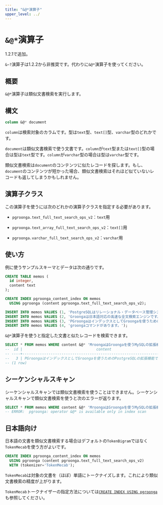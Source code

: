 ```yaml
---
title: "&@*演算子"
upper_level: ../
---
```


# `&@*`演算子

1.2.1で追加。

`&~?`演算子は1.2.2から非推奨です。代わりに`&@*`演算子を使ってください。

## 概要

`&@*`演算子は類似文書検索を実行します。

## 構文

```sql
column &@* document
```

`column`は検索対象のカラムです。型は`text`型、`text[]`型、`varchar`型のどれかです。

`document`は類似文書検索で使う文書です。`column`が`text`型または`text[]`型の場合は型は`text`型です。`column`が`varchar`型の場合は型は`varchar`型です。

類似文書検索は`document`のコンテンツに似たレコードを探します。もし、`document`のコンテンツが短かった場合、類似文書検索はそれほど似ていないレコードも返してしまうかもしれません。

## 演算子クラス

この演算子を使うには次のどれかの演算子クラスを指定する必要があります。

  * `pgroonga.text_full_text_search_ops_v2`：`text`用

  * `pgroonga.text_array_full_text_search_ops_v2`：`text[]`用

  * `pgroonga.varchar_full_text_search_ops_v2`：`varchar`用

## 使い方

例に使うサンプルスキーマとデータは次の通りです。

```sql
CREATE TABLE memos (
  id integer,
  content text
);

CREATE INDEX pgroonga_content_index ON memos
  USING pgroonga (content pgroonga.text_full_text_search_ops_v2);
```

```sql
INSERT INTO memos VALUES (1, 'PostgreSQLはリレーショナル・データベース管理システムです。');
INSERT INTO memos VALUES (2, 'Groongaは日本語対応の高速な全文検索エンジンです。');
INSERT INTO memos VALUES (3, 'PGroongaはインデックスとしてGroongaを使うためのPostgreSQLの拡張機能です。');
INSERT INTO memos VALUES (4, 'groongaコマンドがあります。');
```

`&@*`演算子を使うと指定した文書と似たレコードを検索できます。

```sql
SELECT * FROM memos WHERE content &@* 'MroongaはGroongaを使うMySQLの拡張機能です。';
--  id |                                  content                                  
-- ----+---------------------------------------------------------------------------
--   3 | PGroongaはインデックスとしてGroongaを使うためのPostgreSQLの拡張機能です。
-- (1 row)
```

## シーケンシャルスキャン

シーケンシャルスキャンでは類似文書検索を使うことはできません。シーケンシャルスキャンで類似文書検索を使うと次のエラーが返ります。

```sql
SELECT * FROM memos WHERE content &@* 'MroongaはGroongaを使うMySQLの拡張機能です。';
-- ERROR:  pgroonga: operator &@* is available only in index scan
```

## 日本語向け

日本語の文書を類似文書検索する場合はデフォルトの`TokenBigram`ではなく`TokenMecab`を使う方がよいです。

```sql
CREATE INDEX pgroonga_content_index ON memos
  USING pgroonga (content pgroonga.text_full_text_search_ops_v2)
  WITH (tokenizer='TokenMecab');
```

`TokenMecab`は対象の文書を（ほぼ）単語にトークナイズします。これにより類似文書検索の精度が上がります。

`TokenMecab`トークナイザーの指定方法については[`CREATE INDEX USING pgroonga`][create-index-using-pgroonga]も参照してください。

[create-index-using-pgroonga]:../create-index-using-pgroonga.html

